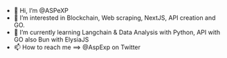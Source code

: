 - 👋 Hi, I’m @ASPeXP
- 👀 I’m interested in Blockchain, Web scraping, NextJS, API creation and GO.
- 🌱 I’m currently learning Langchain & Data Analysis with Python, API with GO also Bun with ElysiaJS
- 📫 How to reach me ==> @AspExp on Twitter

<!---
ASPeXP/ASPeXP is a ✨ special ✨ repository because its `README.md` (this file) appears on your GitHub profile.
You can click the Preview link to take a look at your changes.
--->
